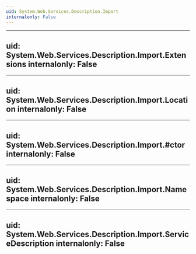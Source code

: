 ```yaml
---
uid: System.Web.Services.Description.Import
internalonly: False
---
```


---
uid: System.Web.Services.Description.Import.Extensions
internalonly: False
---

---
uid: System.Web.Services.Description.Import.Location
internalonly: False
---

---
uid: System.Web.Services.Description.Import.#ctor
internalonly: False
---

---
uid: System.Web.Services.Description.Import.Namespace
internalonly: False
---

---
uid: System.Web.Services.Description.Import.ServiceDescription
internalonly: False
---
